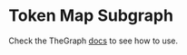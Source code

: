 # Token Map Subgraph

Check the TheGraph [docs](https://thegraph.com/docs/introduction) to see how to use.
